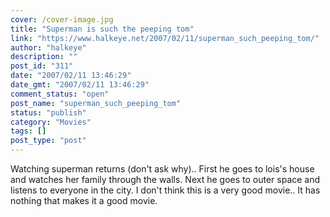 ```yaml
---
cover: /cover-image.jpg
title: "Superman is such the peeping tom"
link: "https://www.halkeye.net/2007/02/11/superman_such_peeping_tom/"
author: "halkeye"
description: ""
post_id: "311"
date: "2007/02/11 13:46:29"
date_gmt: "2007/02/11 13:46:29"
comment_status: "open"
post_name: "superman_such_peeping_tom"
status: "publish"
category: "Movies"
tags: []
post_type: "post"
---
```


Watching superman returns (don't ask why).. First he goes to lois's house and watches her family through the walls. Next he goes to outer space and listens to everyone in the city. I don't think this is a very good movie.. It has nothing that makes it a good movie.